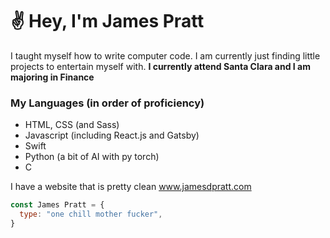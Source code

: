 # :v: Hey, I'm James Pratt
I taught myself how to write computer code. I am currently just finding little projects to entertain myself with.
**I currently attend Santa Clara and I am majoring in Finance**

### My Languages (in order of proficiency)
* HTML, CSS (and Sass)
* Javascript (including React.js and Gatsby)
* Swift
* Python (a bit of AI with py torch)
* C


I have a website that is pretty clean www.jamesdpratt.com


```javascript
const James Pratt = {
  type: "one chill mother fucker",
}
```
